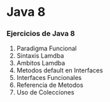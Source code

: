 # Java 8
<h3>Ejercicios de Java 8</h3>
<ol>
<li>Paradigma Funcional</li>
<li>Sintaxis Lamdba</li>
<li>Ambitos Lamdba</li>
<li>Metodos default en Interfaces</li>
<li>Interfaces Funcionales</li>
<li>Referencia de Metodos</li>
<li>Uso de Colecciones</li>
</ol>
